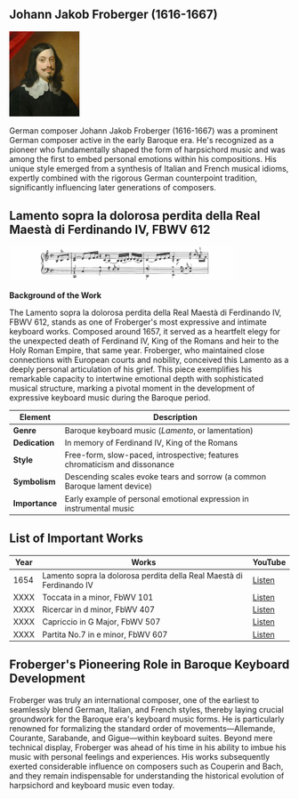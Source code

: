 ## Johann Jakob Froberger (1616-1667)

<img src="./froberger.jpg"
alt="portrait" style="width:25%;" />


German composer
Johann Jakob Froberger (1616-1667) was a prominent German composer active in the early Baroque era. He's recognized as a pioneer who fundamentally shaped the form of harpsichord music and was among the first to embed personal emotions within his compositions. His unique style emerged from a synthesis of Italian and French musical idioms, expertly combined with the rigorous German counterpoint tradition, significantly influencing later generations of composers.


## Lamento sopra la dolorosa perdita della Real Maestà di Ferdinando IV, FBWV 612
<img src="./froberger_lamento_ferdinanto_iv.png"
alt="portrait" style="width:80%;" />

**Background of the Work**

The Lamento sopra la dolorosa perdita della Real Maestà di Ferdinando IV, FBWV 612, stands as one of Froberger's most expressive and intimate keyboard works. Composed around 1657, it served as a heartfelt elegy for the unexpected death of Ferdinand IV, King of the Romans and heir to the Holy Roman Empire, that same year. Froberger, who maintained close connections with European courts and nobility, conceived this Lamento as a deeply personal articulation of his grief. This piece exemplifies his remarkable capacity to intertwine emotional depth with sophisticated musical structure, marking a pivotal moment in the development of expressive keyboard music during the Baroque period.


| Element        | Description                                                                |
| -------------- | -------------------------------------------------------------------------- |
| **Genre**      | Baroque keyboard music (*Lamento*, or lamentation)                         |
| **Dedication** | In memory of Ferdinand IV, King of the Romans                              |
| **Style**      | Free-form, slow-paced, introspective; features chromaticism and dissonance |
| **Symbolism**  | Descending scales evoke tears and sorrow (a common Baroque lament device)  |
| **Importance** | Early example of personal emotional expression in instrumental music       |



## List of Important Works
| Year | Works                                                                | YouTube |  
| ---- | -------------------------------------------------------------------- | ------- |
| 1654 | Lamento sopra la dolorosa perdita della Real Maestà di Ferdinando IV | [Listen](https://youtu.be/CDEvG1hfvt4) |  
| XXXX | Toccata in a minor, FbWV 101                                         | [Listen](https://www.youtube.com/watch?v=nKDr0a3AmIM)   |  
| XXXX | Ricercar in d minor, FbWV 407                                        | [Listen](https://www.youtube.com/watch?v=urRrLrCy-EA)   |  
| XXXX | Capriccio in G Major, FbWV 507                                       | [Listen](https://www.youtube.com/watch?v=X4ul8Yy-DiY)   |  
| XXXX | Partita No.7 in e minor, FbWV 607                                    | [Listen](https://www.youtube.com/watch?v=IPylijBoipU)   |  



## Froberger's Pioneering Role in Baroque Keyboard Development

Froberger was truly an international composer, one of the earliest to seamlessly blend German, Italian, and French styles, thereby laying crucial groundwork for the Baroque era's keyboard music forms. He is particularly renowned for formalizing the standard order of movements—Allemande, Courante, Sarabande, and Gigue—within keyboard suites. Beyond mere technical display, Froberger was ahead of his time in his ability to imbue his music with personal feelings and experiences. His works subsequently exerted considerable influence on composers such as Couperin and Bach, and they remain indispensable for understanding the historical evolution of harpsichord and keyboard music even today.
